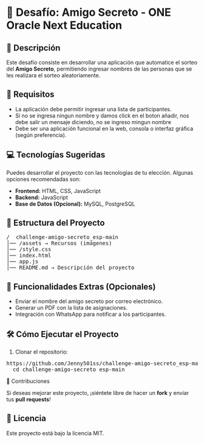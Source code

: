 <h1>🎁 Desafío: Amigo Secreto - ONE Oracle Next Education</h1>

<h2>📌 Descripción</h2>
<p>Este desafío consiste en desarrollar una aplicación que automatice el sorteo del <strong>Amigo Secreto</strong>, permitiendo ingresar nombres de las personas que se les realizara el sorteo aleatoriamente.</p>

<h2>🚀 Requisitos</h2>
<ul>
  <li>La aplicación debe permitir ingresar una lista de participantes.</li>
  <li>Si no se ingresa ningun nombre y damos click en el boton añadir, nos debe salir un mensaje diciendo, no se ingreso mingun nombre </li>
  <li>Debe ser una aplicación funcional en la web, consola o interfaz gráfica (según preferencia).</li>
</ul>

<h2>💻 Tecnologías Sugeridas</h2>
<p>Puedes desarrollar el proyecto con las tecnologías de tu elección. Algunas opciones recomendadas son:</p>
<ul>
  <li><strong>Frontend:</strong> HTML, CSS, JavaScript</li>
  <li><strong>Backend:</strong> JavaScript</li>
  <li><strong>Base de Datos (Opcional):</strong> MySQL, PostgreSQL </li>
</ul>

<h2>📂 Estructura del Proyecto</h2>
<pre>
/  challenge-amigo-secreto_esp-main
│── /assets → Recursos (imágenes)  
│── /style.css
│── index.html  
│── app.js  
│── README.md → Descripción del proyecto  
</pre>

<h2>🎯 Funcionalidades Extras (Opcionales)</h2>
<ul>
  <li>Enviar el nombre del amigo secreto por correo electrónico.</li>
  <li>Generar un PDF con la lista de asignaciones.</li>
  <li>Integración con WhatsApp para notificar a los participantes.</li>
</ul>

<h2>🛠 Cómo Ejecutar el Proyecto</h2>
<ol>
  <li>Clonar el repositorio:</li>
</ol>
<pre>
https://github.com/Jenny501ss/challenge-amigo-secreto_esp-main.git
  cd challenge-amigo-secreto_esp-main
</pre
  
<h2>🤝 Contribuciones</h2>
<p>Si deseas mejorar este proyecto, ¡siéntete libre de hacer un <strong>fork</strong> y enviar tus <strong>pull requests</strong>!</p>

<h2>📜 Licencia</h2>
<p>Este proyecto está bajo la licencia MIT.</p>
